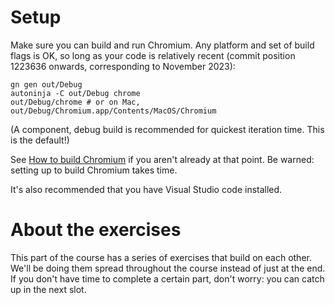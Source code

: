 # Setup

Make sure you can build and run Chromium. Any platform and set of build flags is
OK, so long as your code is relatively recent (commit position 1223636 onwards,
corresponding to November 2023):

```shell
gn gen out/Debug
autoninja -C out/Debug chrome
out/Debug/chrome # or on Mac, out/Debug/Chromium.app/Contents/MacOS/Chromium
```

(A component, debug build is recommended for quickest iteration time. This is
the default!)

See
[How to build Chromium](https://www.chromium.org/developers/how-tos/get-the-code/)
if you aren't already at that point. Be warned: setting up to build Chromium
takes time.

It's also recommended that you have Visual Studio code installed.

# About the exercises

This part of the course has a series of exercises that build on each other.
We'll be doing them spread throughout the course instead of just at the end. If
you don't have time to complete a certain part, don't worry: you can catch up in
the next slot.
